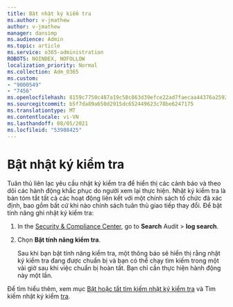 ```yaml
---
title: Bật nhật ký kiểm tra
ms.author: v-jmathew
author: v-jmathew
manager: dansimp
ms.audience: Admin
ms.topic: article
ms.service: o365-administration
ROBOTS: NOINDEX, NOFOLLOW
localization_priority: Normal
ms.collection: Adm_O365
ms.custom:
- "9000549"
- "7456"
ms.openlocfilehash: 8159c7750c487a19c58c863d39efce22ad7faecaa44376a2592eb9d3ff6d233a
ms.sourcegitcommit: b5f7da89a650d2915dc652449623c78be6247175
ms.translationtype: MT
ms.contentlocale: vi-VN
ms.lasthandoff: 08/05/2021
ms.locfileid: "53988425"
---
```

# <a name="enable-the-audit-log"></a>Bật nhật ký kiểm tra

Tuân thủ liên lạc yêu cầu nhật ký kiểm tra để hiển thị các cảnh báo và theo dõi các hành động khắc phục do người xem lại thực hiện. Nhật ký kiểm tra là bản tóm tắt tất cả các hoạt động liên kết với một chính sách tổ chức đã xác định, bao gồm bất cứ khi nào chính sách tuân thủ giao tiếp thay đổi. Để bật tính năng ghi nhật ký kiểm tra:

1. In the [Security & Compliance Center](https://go.microsoft.com/fwlink/?linkid=2101341), go to **Search** Audit  >  **log search**.
2. Chọn **Bật tính năng kiểm tra**.

    Sau khi bạn bật tính năng kiểm tra, một thông báo sẽ hiển thị rằng nhật ký kiểm tra đang được chuẩn bị và bạn có thể chạy tìm kiếm trong một vài giờ sau khi việc chuẩn bị hoàn tất. Bạn chỉ cần thực hiện hành động này một lần.

Để tìm hiểu thêm, xem mục [Bật hoặc tắt tìm kiếm nhật ký kiểm tra](https://go.microsoft.com/fwlink/?linkid=2129077) và Tìm kiếm nhật ký kiểm [tra](https://go.microsoft.com/fwlink/?linkid=2123729).
